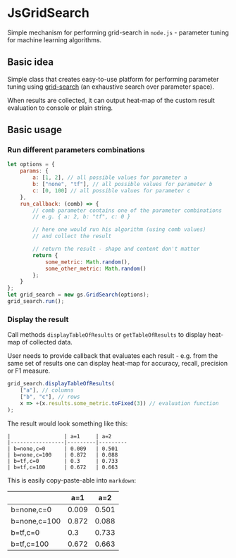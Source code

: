 # JsGridSearch

Simple mechanism for performing grid-search in `node.js` -
parameter tuning for machine learning algorithms.

## Basic idea

Simple class that creates easy-to-use platform for performing parameter
tuning using [grid-search](https://en.wikipedia.org/wiki/Hyperparameter_optimization)
(an exhaustive search over parameter space).

When results are collected, it can output heat-map of the custom
result evaluation to console or plain string.

## Basic usage

### Run different parameters combinations

~~~~~~~~~~~~~~~javascript
let options = {
    params: {
        a: [1, 2], // all possible values for parameter a
        b: ["none", "tf"], // all possible values for parameter b
        c: [0, 100] // all possible values for parameter c
    },
    run_callback: (comb) => {
        // comb parameter contains one of the parameter combinations
        // e.g. { a: 2, b: "tf", c: 0 }

        // here one would run his algorithm (using comb values)
        // and collect the result

        // return the result - shape and content don't matter
        return { 
            some_metric: Math.random(),
            some_other_metric: Math.random()
        };
    }
};
let grid_search = new gs.GridSearch(options);
grid_search.run();
~~~~~~~~~~~~~~~

### Display the result

Call methods `displayTableOfResults` or `getTableOfResults` to 
display heat-map of collected data.

User needs to provide callback that evaluates each result - e.g. from
the same set of results one can display heat-map for accuracy, recall, precision or F1 measure.

~~~~~~~~~~~~~~~~~~~javascript
grid_search.displayTableOfResults(
    ["a"], // columns
    ["b", "c"], // rows
    x => +(x.results.some_metric.toFixed(3)) // evaluation function
);
~~~~~~~~~~~~~~~~~~~

The result would look something like this:

~~~~~~~~~~~~~~~~~~~~
|                 | a=1     | a=2
|-----------------|---------|---------
| b=none,c=0      | 0.009   | 0.501
| b=none,c=100    | 0.872   | 0.088
| b=tf,c=0        | 0.3     | 0.733
| b=tf,c=100      | 0.672   | 0.663
~~~~~~~~~~~~~~~~~~~~

This is easily copy-paste-able into `markdown`:

|                 | a=1     | a=2
|-----------------|---------|---------
| b=none,c=0      | 0.009   | 0.501
| b=none,c=100    | 0.872   | 0.088
| b=tf,c=0        | 0.3     | 0.733
| b=tf,c=100      | 0.672   | 0.663

